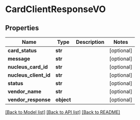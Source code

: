 # CardClientResponseVO

## Properties
Name | Type | Description | Notes
------------ | ------------- | ------------- | -------------
**card_status** | **str** |  | [optional] 
**message** | **str** |  | [optional] 
**nucleus_card_id** | **str** |  | [optional] 
**nucleus_client_id** | **str** |  | [optional] 
**status** | **str** |  | [optional] 
**vendor_name** | **str** |  | [optional] 
**vendor_response** | **object** |  | [optional] 

[[Back to Model list]](../README.md#documentation-for-models) [[Back to API list]](../README.md#documentation-for-api-endpoints) [[Back to README]](../README.md)


